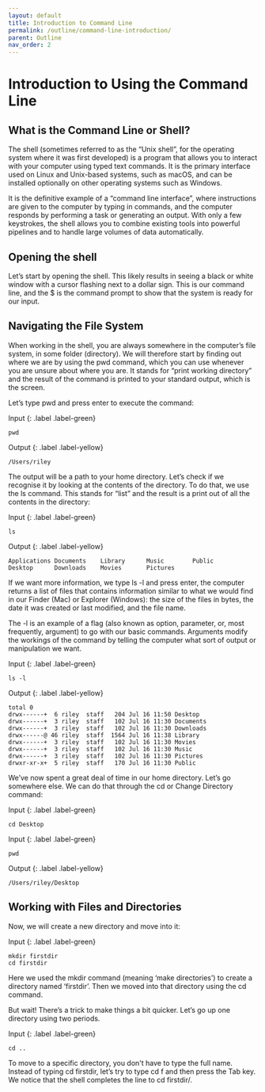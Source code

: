 ```yaml
---
layout: default
title: Introduction to Command Line
permalink: /outline/command-line-introduction/
parent: Outline
nav_order: 2
---
```


# Introduction to Using the Command Line
## What is the Command Line or Shell?

The shell (sometimes referred to as the “Unix shell”, for the operating system where it was first developed) is a program that allows you to interact with your computer using typed text commands. It is the primary interface used on Linux and Unix-based systems, such as macOS, and can be installed optionally on other operating systems such as Windows.

It is the definitive example of a “command line interface”, where instructions are given to the computer by typing in commands, and the computer responds by performing a task or generating an output. With only a few keystrokes, the shell allows you to combine existing tools into powerful pipelines and to handle large volumes of data automatically.

## Opening the shell

Let’s start by opening the shell. This likely results in seeing a black or white window with a cursor flashing next to a dollar sign. This is our command line, and the $ is the command prompt to show that the system is ready for our input.

## Navigating the File System

When working in the shell, you are always somewhere in the computer’s file system, in some folder (directory). We will therefore start by finding out where we are by using the pwd command, which you can use whenever you are unsure about where you are. It stands for “print working directory” and the result of the command is printed to your standard output, which is the screen.

Let’s type pwd and press enter to execute the command:

Input
{: .label .label-green}
~~~
pwd
~~~

Output
{: .label .label-yellow}
~~~ 
/Users/riley
~~~

The output will be a path to your home directory. Let’s check if we recognise it by looking at the contents of the directory. To do that, we use the ls command. This stands for “list” and the result is a print out of all the contents in the directory:

Input
{: .label .label-green}
~~~
ls
~~~

Output
{: .label .label-yellow}
~~~ 
Applications Documents    Library      Music        Public
Desktop      Downloads    Movies       Pictures
~~~

If we want more information, we type ls -l and press enter, the computer returns a list of files that contains information similar to what we would find in our Finder (Mac) or Explorer (Windows): the size of the files in bytes, the date it was created or last modified, and the file name.

The -l  is an example of a flag (also known as option, parameter, or, most frequently, argument) to go with our basic commands. Arguments modify the workings of the command by telling the computer what sort of output or manipulation we want.

Input
{: .label .label-green}
~~~
ls -l
~~~

Output
{: .label .label-yellow}
~~~ 
total 0
drwx------+  6 riley  staff   204 Jul 16 11:50 Desktop
drwx------+  3 riley  staff   102 Jul 16 11:30 Documents
drwx------+  3 riley  staff   102 Jul 16 11:30 Downloads
drwx------@ 46 riley  staff  1564 Jul 16 11:38 Library
drwx------+  3 riley  staff   102 Jul 16 11:30 Movies
drwx------+  3 riley  staff   102 Jul 16 11:30 Music
drwx------+  3 riley  staff   102 Jul 16 11:30 Pictures
drwxr-xr-x+  5 riley  staff   170 Jul 16 11:30 Public
~~~

We’ve now spent a great deal of time in our home directory. Let’s go somewhere else. We can do that through the cd or Change Directory command:

Input
{: .label .label-green}
~~~
cd Desktop
~~~

Input
{: .label .label-green}
~~~
pwd
~~~

Output
{: .label .label-yellow}
~~~ 
/Users/riley/Desktop
~~~

## Working with Files and Directories

Now, we will create a new directory and move into it:


Input
{: .label .label-green}
~~~
mkdir firstdir
cd firstdir
~~~

Here we used the mkdir command (meaning ‘make directories’) to create a directory named ‘firstdir’. Then we moved into that directory using the cd command.

But wait! There’s a trick to make things a bit quicker. Let’s go up one directory using two periods.

Input
{: .label .label-green}
~~~
cd ..
~~~

To move to a specific directory, you don't have to type the full name. Instead of typing cd firstdir, let’s try to type cd f and then press the Tab key. We notice that the shell completes the line to cd firstdir/.
